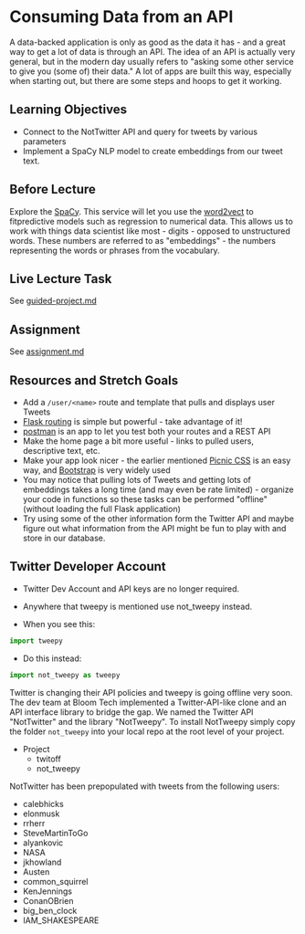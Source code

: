# Consuming Data from an API

A data-backed application is only as good as the data it has - and a great way
to get a lot of data is through an API. The idea of an API is actually very
general, but in the modern day usually refers to "asking some other service to
give you (some of) their data." A lot of apps are built this way, especially
when starting out, but there are some steps and hoops to get it working.

## Learning Objectives

- Connect to the NotTwitter API and query for tweets by various parameters
- Implement a SpaCy NLP model to create embeddings from our tweet text.

## Before Lecture

Explore the [SpaCy](https://spacy.io/usage/spacy-101). This service will let you use the [word2vect](https://en.wikipedia.org/wiki/Word2vec) to fitpredictive models such as regression to numerical data. This allows us to work with things data scientist like most - digits - opposed to unstructured words. These numbers are referred to as "embeddings" - the numbers representing the words or phrases from the vocabulary.

## Live Lecture Task

See [guided-project.md](https://github.com/LambdaSchool/DS-Unit-3-Sprint-3-Productization-and-Cloud/blob/master/module2-consuming-data-from-an-api/guided-project.md)

## Assignment

See [assignment.md](https://github.com/LambdaSchool/DS-Unit-3-Sprint-3-Productization-and-Cloud/blob/master/module2-consuming-data-from-an-api/assignment.md)
  

## Resources and Stretch Goals
- Add a `/user/<name>` route and template that pulls and displays user Tweets
- [Flask routing](http://flask.pocoo.org/docs/1.0/quickstart/#routing) is simple
  but powerful - take advantage of it!
- [postman](https://www.postman.com/downloads/) is an app to let you test both your
  routes and a REST API
- Make the home page a bit more useful - links to pulled users, descriptive
  text, etc.
- Make your app look nicer - the earlier mentioned [Picnic
  CSS](https://picnicss.com) is an easy way, and
  [Bootstrap](https://getbootstrap.com) is very widely used
- You may notice that pulling lots of Tweets and getting lots of embeddings
  takes a long time (and may even be rate limited) - organize your code in
  functions so these tasks can be performed "offline" (without loading the full
  Flask application)
- Try using some of the other information form the Twitter API and maybe figure out
  what information from the API might be fun to play with and store in our database.
  
  
## Twitter Developer Account
- Twitter Dev Account and API keys are no longer required.
- Anywhere that tweepy is mentioned use not_tweepy instead.

- When you see this:
```python
import tweepy
```
- Do this instead:
```python
import not_tweepy as tweepy
```

Twitter is changing their API policies and tweepy is going offline very soon. The dev team at Bloom Tech implemented a Twitter-API-like clone and an API interface library to bridge the gap. We named the Twitter API "NotTwitter" and the library "NotTweepy". To install NotTweepy simply copy the folder `not_tweepy` into your local repo at the root level of your project.

- Project
  - twitoff
  - not_tweepy

NotTwitter has been prepopulated with tweets from the following users:
- calebhicks
- elonmusk
- rrherr
- SteveMartinToGo
- alyankovic
- NASA
- jkhowland
- Austen
- common_squirrel
- KenJennings
- ConanOBrien
- big_ben_clock
- IAM_SHAKESPEARE
